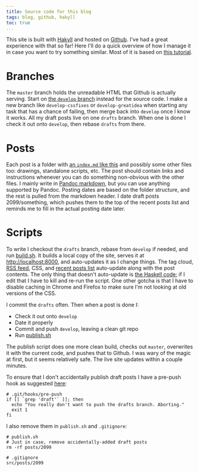 ```yaml
---
title: Source code for this blog
tags: blog, github, hakyll
toc: true
...
```


This site is built with [Hakyll][hakyll] and hosted on [Github][github].
I've had a great experience with that so far!
Here I'll do a quick overview of how I manage it in case you want to try something similar.
Most of it is based on [this tutorial][tutorial].

# Branches

The `master` branch holds the unreadable HTML that Github is actually
serving. Start on [the `develop` branch][develop] instead for the source code.
I make a new branch like `develop-cssfixes` or `develop-greatidea` when
starting any task that has a chance of failing, then merge back into `develop`
once I know it works. All my draft posts live on one `drafts` branch. When one
is done I check it out onto `develop`, then rebase `drafts` from there.

# Posts

Each post is a folder with [an `index.md` like this][index] and possibly some
other files too: drawings, standalone scripts, etc. The post should contain
links and instructions whenever you can do something non-obvious with the other
files. I mainly write in [Pandoc markdown][markdown], but you can use anything
supported by Pandoc. Posting dates are based on the folder structure, and the
rest is pulled from the markdown header. I date draft posts 2099/something,
which pushes them to the top of the recent posts list and reminds me to fill in
the actual posting date later.

# Scripts

To write I checkout the `drafts` branch, rebase from `develop` if needed, and run
[build.sh][build]. It builds a local copy of the site, serves it at
<http://localhost:8000>, and auto-updates it as I change things. The tag cloud,
[RSS feed][atom], CSS, and [recent posts list][recent] auto-update along with the post contents.
The only thing that doesn't auto-update is [the Haskell code][sitehs]; if I
edit that I have to kill and re-run the script. One other gotcha is that I
have to disable caching in Chrome and Firefox to make sure I'm not looking at old
versions of the CSS.

I commit the `drafts` often. Then when a post is done I:

* Check it out onto `develop`
* Date it properly
* Commit and push `develop`, leaving a clean git repo
* Run [publish.sh][publish]

The publish script does one more clean build, checks out `master`, overwrites
it with the current code, and pushes that to Github. I was wary of the magic at
first, but it seems relatively safe. The live site updates within a couple minutes.

To ensure that I don't accidentally publish draft posts I have a pre-push hook
as suggested [here][nopush]:

~~~{ .bash }
# .git/hooks/pre-push
if [[ `grep 'draft'` ]]; then 
  echo "You really don't want to push the drafts branch. Aborting."
  exit 1
fi
~~~

I also remove them in `publish.sh` and `.gitignore`:

~~~{ .bash }
# publish.sh
# Just in case, remove accidentally-added draft posts
rm -rf posts/2099
~~~

~~~{ .bash }
# .gitignore
src/posts/2099
~~~

[github]: https://github.com/jefdaj/jefdaj.github.io
[develop]: https://github.com/jefdaj/jefdaj.github.io/tree/develop
[posts]: https://github.com/jefdaj/jefdaj.github.io/blob/develop/src/posts/
[index]: https://raw.githubusercontent.com/jefdaj/jefdaj.github.io/develop/src/posts/2021/03/03/source-code-for-this-blog/index.md
[build]: https://github.com/jefdaj/jefdaj.github.io/blob/develop/build.sh
[publish]: https://github.com/jefdaj/jefdaj.github.io/blob/develop/publish.sh
[sitehs]: https://github.com/jefdaj/jefdaj.github.io/blob/develop/src/site.hs
[tutorial]: https://jaspervdj.be/hakyll/tutorials/github-pages-tutorial.html
[hakyll]: https://jaspervdj.be/hakyll/
[atom]: /atom.xml
[recent]: /recent.html
[markdown]: https://pandoc.org/MANUAL.html#pandocs-markdown
[nopush]: https://stackoverflow.com/a/30471886
